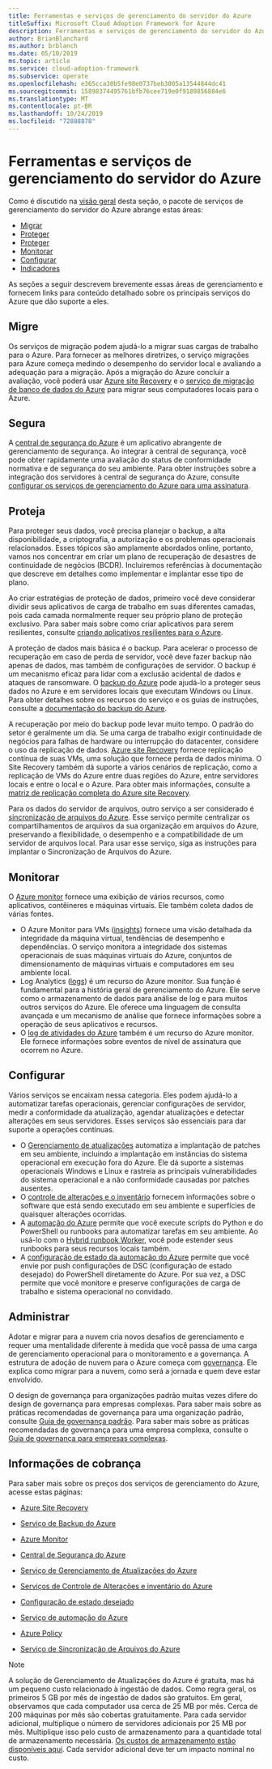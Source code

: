 ```yaml
---
title: Ferramentas e serviços de gerenciamento do servidor do Azure
titleSuffix: Microsoft Cloud Adoption Framework for Azure
description: Ferramentas e serviços de gerenciamento do servidor do Azure
author: BrianBlanchard
ms.author: brblanch
ms.date: 05/10/2019
ms.topic: article
ms.service: cloud-adoption-framework
ms.subservice: operate
ms.openlocfilehash: e365cca30b5fe98e0737beb3005a13544844dc41
ms.sourcegitcommit: 15898374495761bfb76cee719e0f9189856884e6
ms.translationtype: MT
ms.contentlocale: pt-BR
ms.lasthandoff: 10/24/2019
ms.locfileid: "72888878"
---
```

# <a name="azure-server-management-tools-and-services"></a>Ferramentas e serviços de gerenciamento do servidor do Azure

Como é discutido na [visão geral](./index.md) desta seção, o pacote de serviços de gerenciamento do servidor do Azure abrange estas áreas:

- [Migrar](#migrate)
- [Proteger](#secure)
- [Proteger](#protect)
- [Monitorar](#monitor)
- [Configurar](#configure)
- [Indicadores](#govern)

As seções a seguir descrevem brevemente essas áreas de gerenciamento e fornecem links para conteúdo detalhado sobre os principais serviços do Azure que dão suporte a eles.

## <a name="migrate"></a>Migre

Os serviços de migração podem ajudá-lo a migrar suas cargas de trabalho para o Azure. Para fornecer as melhores diretrizes, o serviço migrações para Azure começa medindo o desempenho do servidor local e avaliando a adequação para a migração. Após a migração do Azure concluir a avaliação, você poderá usar [Azure site Recovery](https://docs.microsoft.com/azure/site-recovery/site-recovery-overview) e o [serviço de migração de banco de dados do Azure](https://docs.microsoft.com/azure/dms/dms-overview) para migrar seus computadores locais para o Azure.

## <a name="secure"></a>Segura

A [central de segurança do Azure](https://docs.microsoft.com/azure/security-center/security-center-intro) é um aplicativo abrangente de gerenciamento de segurança. Ao integrar à central de segurança, você pode obter rapidamente uma avaliação do status de conformidade normativa e de segurança do seu ambiente. Para obter instruções sobre a integração dos servidores à central de segurança do Azure, consulte [configurar os serviços de gerenciamento do Azure para uma assinatura](./onboard-at-scale.md#azure-security-center).

## <a name="protect"></a>Proteja

Para proteger seus dados, você precisa planejar o backup, a alta disponibilidade, a criptografia, a autorização e os problemas operacionais relacionados. Esses tópicos são amplamente abordados online, portanto, vamos nos concentrar em criar um plano de recuperação de desastres de continuidade de negócios (BCDR). Incluiremos referências à documentação que descreve em detalhes como implementar e implantar esse tipo de plano.

Ao criar estratégias de proteção de dados, primeiro você deve considerar dividir seus aplicativos de carga de trabalho em suas diferentes camadas, pois cada camada normalmente requer seu próprio plano de proteção exclusivo. Para saber mais sobre como criar aplicativos para serem resilientes, consulte [criando aplicativos resilientes para o Azure](https://docs.microsoft.com/azure/architecture/resiliency).

A proteção de dados mais básica é o backup. Para acelerar o processo de recuperação em caso de perda de servidor, você deve fazer backup não apenas de dados, mas também de configurações de servidor. O backup é um mecanismo eficaz para lidar com a exclusão acidental de dados e ataques de ransomware. O [backup do Azure](https://docs.microsoft.com/azure/backup) pode ajudá-lo a proteger seus dados no Azure e em servidores locais que executam Windows ou Linux. Para obter detalhes sobre os recursos do serviço e os guias de instruções, consulte a [documentação do backup do Azure](https://docs.microsoft.com/azure/backup/backup-overview).

A recuperação por meio do backup pode levar muito tempo. O padrão do setor é geralmente um dia. Se uma carga de trabalho exigir continuidade de negócios para falhas de hardware ou interrupção do datacenter, considere o uso da replicação de dados. [Azure site Recovery](https://docs.microsoft.com/azure/site-recovery/site-recovery-overview) fornece replicação contínua de suas VMs, uma solução que fornece perda de dados mínima. O Site Recovery também dá suporte a vários cenários de replicação, como a replicação de VMs do Azure entre duas regiões do Azure, entre servidores locais e entre o local e o Azure. Para obter mais informações, consulte a [matriz de replicação completa do Azure site Recovery](https://docs.microsoft.com/azure/site-recovery/site-recovery-overview#what-can-i-replicate).

Para os dados do servidor de arquivos, outro serviço a ser considerado é [sincronização de arquivos do Azure](https://docs.microsoft.com/azure/storage/files/storage-sync-files-planning). Esse serviço permite centralizar os compartilhamentos de arquivos da sua organização em arquivos do Azure, preservando a flexibilidade, o desempenho e a compatibilidade de um servidor de arquivos local. Para usar esse serviço, siga as instruções para implantar o Sincronização de Arquivos do Azure.

## <a name="monitor"></a>Monitorar

O [Azure monitor](https://docs.microsoft.com/azure/azure-monitor/overview) fornece uma exibição de vários recursos, como aplicativos, contêineres e máquinas virtuais. Ele também coleta dados de várias fontes.

- O Azure Monitor para VMs ([insights](https://docs.microsoft.com/azure/azure-monitor/insights/vminsights-overview)) fornece uma visão detalhada da integridade da máquina virtual, tendências de desempenho e dependências. O serviço monitora a integridade dos sistemas operacionais de suas máquinas virtuais do Azure, conjuntos de dimensionamento de máquinas virtuais e computadores em seu ambiente local.
- Log Analytics ([logs](https://docs.microsoft.com/azure/azure-monitor/platform/data-collection#logs)) é um recurso do Azure monitor. Sua função é fundamental para a história geral de gerenciamento do Azure. Ele serve como o armazenamento de dados para análise de log e para muitos outros serviços do Azure. Ele oferece uma linguagem de consulta avançada e um mecanismo de análise que fornece informações sobre a operação de seus aplicativos e recursos.
- O [log de atividades do Azure](https://docs.microsoft.com/azure/azure-monitor/platform/activity-logs-overview) também é um recurso do Azure monitor. Ele fornece informações sobre eventos de nível de assinatura que ocorrem no Azure.

## <a name="configure"></a>Configurar

Vários serviços se encaixam nessa categoria. Eles podem ajudá-lo a automatizar tarefas operacionais, gerenciar configurações de servidor, medir a conformidade da atualização, agendar atualizações e detectar alterações em seus servidores. Esses serviços são essenciais para dar suporte a operações contínuas.

- O [Gerenciamento de atualizações](https://docs.microsoft.com/azure/automation/automation-update-management#view-update-assessments) automatiza a implantação de patches em seu ambiente, incluindo a implantação em instâncias do sistema operacional em execução fora do Azure. Ele dá suporte a sistemas operacionais Windows e Linux e rastreia as principais vulnerabilidades do sistema operacional e a não conformidade causadas por patches ausentes.
- O [controle de alterações e o inventário](https://docs.microsoft.com/azure/automation/change-tracking) fornecem informações sobre o software que está sendo executado em seu ambiente e superfícies de quaisquer alterações ocorridas.
- A [automação do Azure](https://docs.microsoft.com/azure/automation/automation-intro) permite que você execute scripts do Python e do PowerShell ou runbooks para automatizar tarefas em seu ambiente. Ao usá-lo com o [Hybrid runbook Worker](https://docs.microsoft.com/azure/automation/automation-hybrid-runbook-worker), você pode estender seus runbooks para seus recursos locais também.
- A [configuração de estado da automação do Azure](https://docs.microsoft.com/azure/automation/automation-dsc-overview) permite que você envie por push configurações de DSC (configuração de estado desejado) do PowerShell diretamente do Azure. Por sua vez, a DSC permite que você monitore e preserve configurações de carga de trabalho e sistema operacional no convidado.

## <a name="govern"></a>Administrar

Adotar e migrar para a nuvem cria novos desafios de gerenciamento e requer uma mentalidade diferente à medida que você passa de uma carga de gerenciamento operacional para o monitoramento e a governança. A estrutura de adoção de nuvem para o Azure começa com [governança](../../govern/index.md). Ele explica como migrar para a nuvem, como será a jornada e quem deve estar envolvido.

O design de governança para organizações padrão muitas vezes difere do design de governança para empresas complexas. Para saber mais sobre as práticas recomendadas de governança para uma organização padrão, consulte [Guia de governança padrão](../../govern/guides/standard/index.md). Para saber mais sobre as práticas recomendadas de governança para uma empresa complexa, consulte o [Guia de governança para empresas complexas](../../govern/guides/complex/index.md).

## <a name="billing-information"></a>Informações de cobrança

Para saber mais sobre os preços dos serviços de gerenciamento do Azure, acesse estas páginas:

- [Azure Site Recovery](https://azure.microsoft.com/pricing/details/site-recovery)

- [Serviço de Backup do Azure](https://azure.microsoft.com/pricing/details/backup)

- [Azure Monitor](https://azure.microsoft.com/pricing/details/monitor)

- [Central de Segurança do Azure](https://azure.microsoft.com/pricing/details/security-center)

- [Serviço de Gerenciamento de Atualizações do Azure](https://azure.microsoft.com/pricing/details/automation)

- [Serviços de Controle de Alterações e inventário do Azure](https://azure.microsoft.com/pricing/details/automation)

- [Configuração de estado desejado](https://azure.microsoft.com/pricing/details/automation)

- [Serviço de automação do Azure](https://azure.microsoft.com/pricing/details/automation)

- [Azure Policy](https://azure.microsoft.com/pricing/details/azure-policy)

- [Serviço de Sincronização de Arquivos do Azure](https://azure.microsoft.com/pricing/details/storage/blobs)

> [!NOTE]
> A solução de Gerenciamento de Atualizações do Azure é gratuita, mas há um pequeno custo relacionado à ingestão de dados. Como regra geral, os primeiros 5 GB por mês de ingestão de dados são gratuitos. Em geral, observamos que cada computador usa cerca de 25 MB por mês. Cerca de 200 máquinas por mês são cobertas gratuitamente. Para cada servidor adicional, multiplique o número de servidores adicionais por 25 MB por mês. Multiplique isso pelo custo de armazenamento para a quantidade total de armazenamento necessária. [Os custos de armazenamento estão disponíveis aqui](https://azure.microsoft.com/pricing/details/storage). Cada servidor adicional deve ter um impacto nominal no custo.
